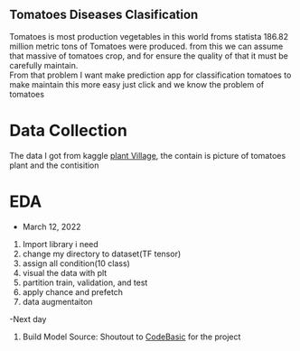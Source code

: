 ## Tomatoes Diseases Clasification

Tomatoes is most production vegetables in this world froms statista 186.82 million metric tons of Tomatoes were produced. from this we can assume that massive of tomatoes crop, and for ensure the quality of that it must be carefully maintain.<br/>
From that problem I want make prediction app for classification tomatoes to make maintain this more easy just click and we know the problem of tomatoes

# Data Collection
The data I got from kaggle [plant Village](https://www.kaggle.com/emmarex/plantdisease),
the contain is picture of tomatoes plant and the contisition

# EDA
- March 12, 2022
1. Import library i need
2. change my directory to dataset(TF tensor)
3. assign all condition(10 class)
4. visual the data with plt
5. partition train, validation, and test
6. apply chance and prefetch
7. data augmentaiton

-Next day
1. Build Model
Source:
Shoutout to [CodeBasic](https://www.youtube.com/playlist?list=PLeo1K3hjS3ut49PskOfLnE6WUoOp_2lsD) for the project

